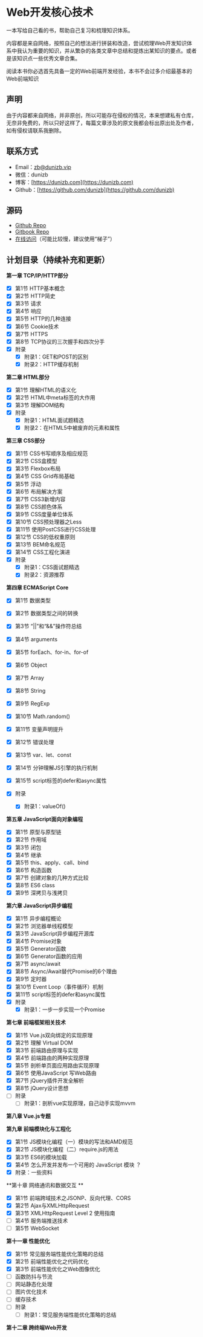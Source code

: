 # Web开发核心技术

一本写给自己看的书，帮助自己复习和梳理知识体系。

内容都是来自网络，按照自己的想法进行拼装和改造，尝试梳理Web开发知识体系中我认为重要的知识，并从繁杂的各类文章中总结和提炼出某知识的要点。或者是该知识点一些优秀文章合集。

阅读本书你必选首先具备一定的Web前端开发经验，本书不会过多介绍最基本的Web前端知识

## 声明

由于内容都来自网络，并非原创，所以可能存在侵权的情况，本来想建私有仓库，无奈非免费的，所以只好这样了，每篇文章涉及的原文我都会标出原出处及作者，如有侵权请联系我删除。

## 联系方式

* Email：[zb@dunizb.vip](mailto:zb@dunizb.vip)
* 微信：dunizb
* 博客：[https://dunizb.com](https://dunizb.com)
* Github：[https://github.com/dunizb](https://github.com/dunizb)

## 源码

* [Github Repo](https://github.com/dunizb/web-dev-core-tech)
* [Gitbook Repo](https://www.gitbook.com/book/dunizb/web-dev-core-tech)
* [在线访问](https://webdev.dunizb.vip)（可能比较慢，建议使用“梯子”）

## 计划目录（持续补充和更新）

**第一章 TCP/IP/HTTP部分**

* [x] 第1节 HTTP基本概念
* [x] 第2节 HTTP简史
* [x] 第3节 请求
* [x] 第4节 响应
* [x] 第5节 HTTP的几种连接
* [x] 第6节 Cookie技术
* [x] 第7节 HTTPS
* [x] 第8节 TCP协议的三次握手和四次分手
* [x] 附录
  * [x] 附录1：GET和POST的区别
  * [x] 附录2：HTTP缓存机制

**第二章 HTML部分**

* [x] 第1节 理解HTML的语义化
* [x] 第2节 HTML中meta标签的大作用
* [x] 第3节 理解DOM结构
* [x] 附录
  * [x] 附录1：HTML面试题精选
  * [x] 附录2：在HTML5中被废弃的元素和属性

**第三章 CSS部分**

* [x] 第1节 CSS书写顺序及相应规范
* [x] 第2节 CSS盒模型
* [x] 第3节 Flexbox布局
* [x] 第4节 CSS Grid布局基础
* [x] 第5节 浮动
* [x] 第6节 布局解决方案
* [x] 第7节 CSS3新增内容
* [x] 第8节 CSS颜色体系
* [x] 第9节 CSS度量单位体系
* [x] 第10节 CSS预处理器之Less
* [x] 第11节 使用PostCSS进行CSS处理
* [x] 第12节 CSS的低权重原则
* [x] 第13节 BEM命名规范
* [x] 第14节 CSS工程化演进
* [x] 附录
  * [x] 附录1：CSS面试题精选
  * [x] 附录2：资源推荐

**第四章 ECMAScript Core**

* [x] 第1节 数据类型
* [x] 第2节 数据类型之间的转换
* [x] 第3节 “\|\|”和“&&”操作符总结
* [x] 第4节 arguments
* [x] 第5节 forEach、for-in、for-of
* [x] 第6节 Object
* [x] 第7节 Array
* [x] 第8节 String
* [x] 第9节 RegExp
* [x] 第10节 Math.random\(\)
* [x] 第11节 变量声明提升
* [x] 第12节 错误处理
* [x] 第13节 var、let、const
* [x] 第14节 分钟理解JS引擎的执行机制
* [x] 第15节 script标签的defer和async属性

* [x] 附录

  * [x] 附录1：valueOf\(\)

**第五章 JavaScript面向对象编程**

* [x] 第1节 原型与原型链
* [x] 第2节 作用域
* [x] 第3节 闭包
* [x] 第4节 继承
* [x] 第5节 this、apply、call、bind
* [x] 第6节 构造函数
* [x] 第7节 创建对象的几种方式比较
* [x] 第8节 ES6 class
* [x] 第9节 深拷贝与浅拷贝

**第六章 JavaScript异步编程**

* [x] 第1节 异步编程概论
* [x] 第2节 浏览器单线程模型
* [x] 第3节 JavaScript异步编程开源库
* [x] 第4节 Promise对象
* [x] 第5节 Generator函数
* [x] 第6节 Generator函数的应用
* [x] 第7节 async/await
* [x] 第8节 Async/Await替代Promise的6个理由
* [x] 第9节 定时器
* [x] 第10节 Event Loop（事件循环）机制
* [x] 第11节 script标签的defer和async属性
* [x] 附录
  * [x] 附录1：一步一步实现一个Promise

**第七章 前端框架相关技术**

* [x] 第1节 Vue.js双向绑定的实现原理
* [x] 第2节 理解 Virtual DOM
* [x] 第3节 前端路由原理与实现
* [x] 第4节 前端路由的两种实现原理
* [x] 第5节 剖析单页面应用路由实现原理
* [x] 第6节 使用JavaScript 写Web路由
* [x] 第7节 jQuery插件开发全解析
* [x] 第8节 jQuery设计思想
* [ ] 附录
  * [ ] 附录1：剖析vue实现原理，自己动手实现mvvm

**第八章 Vue.js专题**

**第九章 前端模块化与工程化**

* [x] 第1节 JS模块化编程（一）模块的写法和AMD规范
* [x] 第2节 JS模块化编程（二）require.js的用法
* [x] 第3节 ES6的模块加载
* [x] 第4节 怎么开发并发布一个可用的 JavaScript 模块 ？
* [x] 附录：一些资料

**第十章 网络通讯和数据交互 **

* [x] 第1节 前端跨域技术之JSONP、反向代理、CORS
* [x] 第2节 Ajax与XMLHttpRequest
* [x] 第3节 XMLHttpRequest Level 2 使用指南
* [ ] 第4节 服务端推送技术
* [ ] 第5节 WebSocket

**第十一章 性能优化**

* [x] 第1节 常见服务端性能优化策略的总结
* [x] 第2节 前端性能优化之代码优化
* [x] 第3节 前端性能优化之Web图像优化
* [ ] 函数防抖与节流
* [ ] 网站静态化处理
* [ ] 图片优化技术
* [ ] 缓存技术
* [ ] 附录
  * [ ] 附录1：常见服务端性能优化策略的总结

**第十二章 跨终端Web开发**


